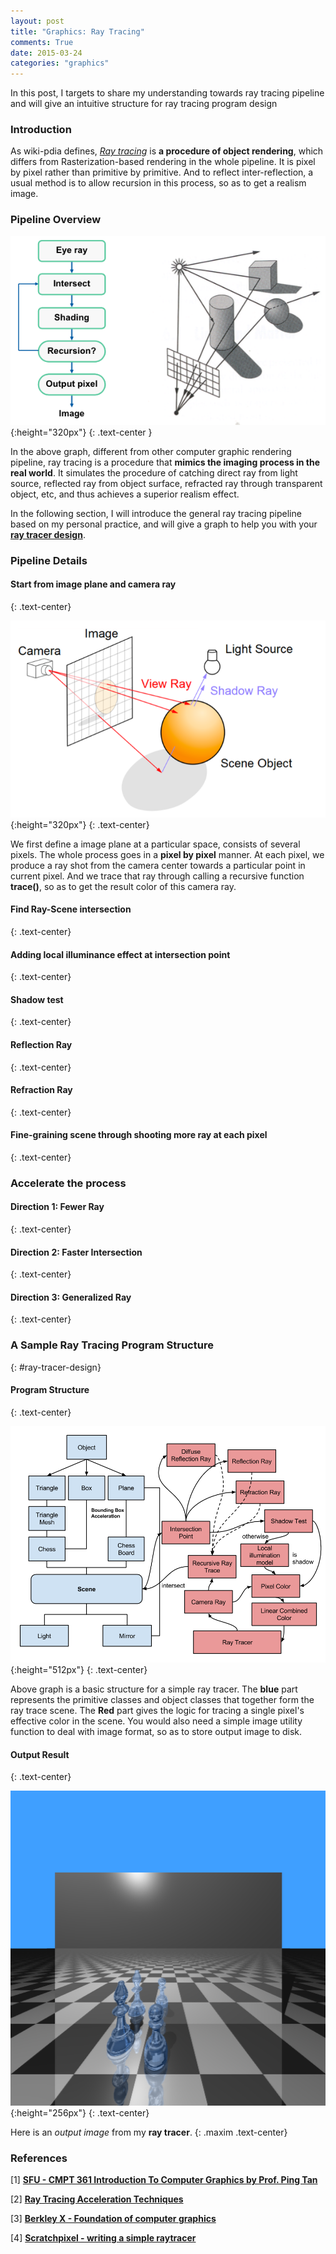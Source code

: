 ```yaml
---
layout: post
title: "Graphics: Ray Tracing"
comments: True
date: 2015-03-24
categories: "graphics"
---
```


In this post, I targets to share my understanding towards ray tracing pipeline and will give an intuitive structure for ray tracing program design

<!--more-->

### Introduction

As wiki-pdia defines, [*Ray tracing*](https://en.wikipedia.org/wiki/Ray_tracing_(graphics)) is __a procedure of object rendering__, which differs from Rasterization-based rendering in the whole pipeline. It is pixel by pixel rather than primitive by primitive. And to reflect inter-reflection, a usual method is to allow recursion in this process, so as to get a realism image.

### Pipeline Overview

![alt pl](/images/posts/2015-04-06-ray-tracing-pipeline.png){:height="320px"}
{: .text-center }

In the above graph, different from other computer graphic rendering pipeline, ray tracing is a procedure that __mimics the imaging process in the real world__. It simulates the procedure of catching direct ray from light source, reflected ray from object surface, refracted ray through transparent object, etc, and thus achieves a superior realism effect.

In the following section, I will introduce the general ray tracing pipeline based on my personal practice, and will give a graph to help you with your [__ray tracer design__](#ray-tracer-design).

### Pipeline Details

#### Start from image plane and camera ray
{: .text-center}

![alt model](/images/posts/2015-04-06-ray-tracing-model.png){:height="320px"}
{: .text-center}

We first define a image plane at a particular space, consists of several pixels. The whole process goes in a __pixel by pixel__ manner. At each pixel, we produce a ray shot from the camera center towards a particular point in current pixel. And we trace that ray through calling a recursive function __trace()__, so as to get the result color of this camera ray.

#### Find Ray-Scene intersection
{: .text-center}


#### Adding local illuminance effect at intersection point
{: .text-center}

#### Shadow test
{: .text-center}

#### Reflection Ray
{: .text-center}

#### Refraction Ray
{: .text-center}

#### Fine-graining scene through __shooting more ray__ at each pixel
{: .text-center}

### Accelerate the process

#### Direction 1: Fewer Ray
{: .text-center}

#### Direction 2: Faster Intersection
{: .text-center}

#### Direction 3: Generalized Ray
{: .text-center}


### A Sample Ray Tracing Program Structure
{: #ray-tracer-design}

#### __Program Structure__
{: .text-center}

![alt struct](/images/posts/2015-04-06-ray-trace-program.png){:height="512px"}
{: .text-center}

Above graph is a basic structure for a simple ray tracer. The __blue__ part represents the primitive classes and object classes that together form the ray trace scene. The __Red__ part gives the logic for tracing a single pixel's effective color in the scene. You would also need a simple image utility function to deal with image format, so as to store output image to disk.

#### __Output Result__
{: .text-center}

![alt scene](/images/posts/2015-04-06-traced-scene.png){:height="256px"}
{: .text-center}


Here is an _output image_ from my __ray tracer__.
{: .maxim .text-center}


### References

[1] [**SFU - CMPT 361 Introduction To Computer Graphics by Prof. Ping Tan**](http://www.cs.sfu.ca/~pingtan/)

[2] [**Ray Tracing Acceleration Techniques**](http://www.cs.virginia.edu/~gfx/Courses/2003/ImageSynthesis/scribed_notes/03_acceleration.pdf)

[3] [**Berkley X - Foundation of computer graphics**](https://courses.edx.org/courses/BerkeleyX/CS-184.1x/2013_October/info)

[4] [**Scratchpixel - writing a simple raytracer**](http://www.scratchapixel.com/old/lessons/3d-basic-lessons/lesson-1-writing-a-simple-raytracer/)
